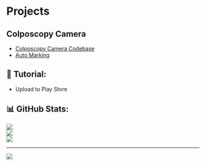 

# Projects
## Colposcopy Camera
- [Colposcopy Camera Codebase](https://github.com/ridteam168/colposcopy_camera)
- [Auto Marking](https://github.com/ridteam168/auto_mark_colposcopy)


## 📜 Tutorial:
- Upload to Play Store

## 📊 GitHub Stats:
![](https://github-readme-stats.vercel.app/api?username=ridteam168&theme=dark&hide_border=false&include_all_commits=false&count_private=false)<br/>
![](https://github-readme-streak-stats.herokuapp.com/?user=ridteam168&theme=dark&hide_border=false)<br/>
![](https://github-readme-stats.vercel.app/api/top-langs/?username=ridteam168&theme=dark&hide_border=false&include_all_commits=false&count_private=false&layout=compact)

---
[![](https://visitcount.itsvg.in/api?id=ridteam168&icon=0&color=0)](https://visitcount.itsvg.in)
